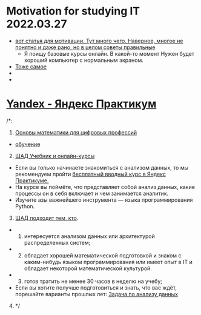# Motivation for studying IT 2022.03.27

* [вот статья для мотивации. Тут много чего. Наверное, многое не понятно и даже рано, но в целом советы правильные](https://habr.com/ru/post/475850/)
  * Я поищу базовые курсы онлайн. В какой-то момент Нужен будет хороший компьютер с нормальным экраном.
* [Тоже самое](https://www.education.ua/ru/articles/774/)
* []()
* []()

# [Yandex - Яндекс Практикум](https://practicum.yandex.ru/) 
/*:
1. [Основы математики для цифровых профессий](https://practicum.yandex.ru/math-foundations/)
  * [обучение](https://passport.yandex.ru/auth?retpath=https%3A%2F%2Fpracticum.yandex.ru%2Fmath-foundations%2F&origin=praktikum)
2. [ШАД Учебник и онлайн-курсы](https://academy.yandex.ru/dataschool/online) 
  * Если вы только начинаете знакомиться с анализом данных, то мы рекомендуем пройти [бесплатный вводный курс в Яндекс Практикуме.](https://practicum.yandex.ru/)
  * На курсе вы поймёте, что представляет собой анализ данных, какие процессы он в себя включает и чем занимается аналитик. 
  * Изучите азы важнейшего инструмента — языка программирования Python.

3. [ШАД подходит тем, кто](https://academy.yandex.ru/dataschool/enroll).  
  * 1) интересуется анализом данных или архитектурой распределенных систем;
  * 2) обладает хорошей математической подготовкой и знаком с каким-нибудь языком программирования или имеет опыт в IT и обладает некоторой математической культурой.
  * 3) готов тратить не менее 30 часов в неделю на учебу;
  * Если вы хотите получше подготовиться и знать, что вас ждёт, порешайте варианты прошлых лет: [Задача по анализу данных](https://disk.yandex.com/d/eQOKbGoNIyXhPw)
4. []()
*/
